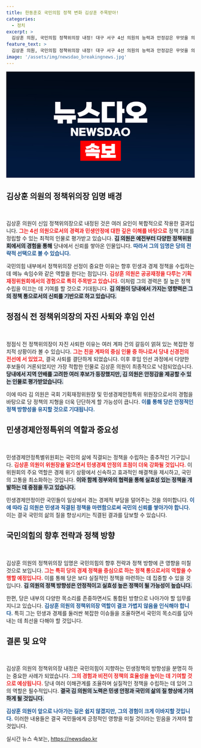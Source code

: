 ```yaml
---
title: 한동훈호 국민의힘 정책 변화 김상훈 주목받아!
categories:
  - 정치
excerpt: >
  김상훈 의원, 국민의힘 정책위의장 내정! 대구 서구 4선 의원의 능력과 안정감은 무엇을 의미할까? 여의도 정가의 새로운 변화가 시작된다!
feature_text: >
  김상훈 의원, 국민의힘 정책위의장 내정! 대구 서구 4선 의원의 능력과 안정감은 무엇을 의미할까? 여의도 정가의 새로운 변화가 시작된다!
image: '/assets/img/newsdao_breakingnews.jpg'
---
```


<p><img src="/assets/img/newsdao_breakingnews.jpg" alt="bookingtag 속보" /></p>

<h2 data-ke-size="size26">김상훈 의원의 정책위의장 임명 배경</h2>

<p data-ke-size="size16">&nbsp;</p>

<p>김상훈 의원이 신임 정책위의장으로 내정된 것은 여러 요인이 복합적으로 작용한 결과입니다. <b><span style="color: #ee2323;">그는 4선 의원으로서의 경력과 민생안정에 대한 깊은 이해를 바탕으로</span></b> 정책 기조를 정립할 수 있는 최적의 인물로 평가받고 있습니다. <b><span style="background-color: #21538527;">김 의원은 예전부터 다양한 정책위원회에서의 경험을 통해</span></b> 당내에서 신뢰를 쌓아온 인물입니다. <b><span style="color: #1a5490;">따라서 그의 임명은 당의 전략적 선택으로 볼 수 있습니다.</span></b></p>

<p>국민의힘 내부에서 정책위의장 선정이 중요한 이유는 향후 민생과 경제 정책을 수립하는 데 메뉴 속임수와 같은 역할을 한다는 점입니다. <b><span style="color: #ee2323;">김상훈 의원은 공공재정을 다루는 기획재정위원회에서의 경험으로 특히 주목받고 있습니다.</span></b> 이처럼 그의 경력은 질 높은 정책 수립을 이끄는 데 기여를 할 것으로 기대됩니다. <b><span style="background-color: #21538527;">김 의원이 당내에서 가지는 영향력은 그의 정책 통으로서의 신뢰를 기반으로 하고 있습니다.</span></b> </p>

<h2 data-ke-size="size26">정점식 전 정책위의장의 자진 사퇴와 후임 인선</h2>

<p data-ke-size="size16">&nbsp;</p>

<p>정점식 전 정책위의장이 자진 사퇴한 이유는 여러 계파 간의 갈등이 얽혀 있는 복잡한 정치적 상황이라 볼 수 있습니다. <b><span style="color: #ee2323;">그는 친윤 계파의 중심 인물 중 하나로서 당내 신경전의 전선에 서 있었고,</span></b> 결국 사퇴를 결단하게 되었습니다. 이후 후임 인선 과정에서 다양한 후보들이 거론되었지만 가장 적합한 인물로 김상훈 의원이 최종적으로 낙점되었습니다. <b><span style="background-color: #21538527;">당내에서 지역 안배를 고려한 여러 후보가 등장했지만, 김 의원은 안정감을 제공할 수 있는 인물로 평가받았습니다.</span></b> </p>

<p>이에 따라 김 의원은 국회 기획재정위원장 및 민생경제안정특위 위원장으로서의 경험을 바탕으로 당 정책의 지형을 더욱 단단하게 할 가능성이 큽니다. <b><span style="color: #1a5490;">이를 통해 당은 안정적인 정책 방향성을 유지할 것으로 기대됩니다.</span></b></p>

<h2 data-ke-size="size26">민생경제안정특위의 역할과 중요성</h2>

<p data-ke-size="size16">&nbsp;</p>

<p>민생경제안정특별위원회는 국민의 삶에 직결되는 정책을 수립하는 중추적인 기구입니다. <b><span style="color: #ee2323;">김상훈 의원이 위원장을 맡으면서 민생경제 안정의 초점이 더욱 강화될 것입니다.</span></b> 이 위원회의 주요 역할은 경제 위기 상황에서 신속하고 효과적인 해결책을 제시하고, 국민의 고통을 최소화하는 것입니다. <b><span style="background-color: #21538527;">이와 함께 정부와의 협력을 통해 실효성 있는 정책을 개발하는 데 중점을 두고 있습니다.</span></b> </p>

<p>민생경제안정이란 국민들이 일상에서 겪는 경제적 부담을 덜어주는 것을 의미합니다. <b><span style="color: #1a5490;">이에 따라 김 의원은 민생과 직결된 정책을 마련함으로써 국민의 신뢰를 쌓아가야 합니다.</span></b> 이는 결국 국민의 삶의 질을 향상시키는 직결된 결과를 담보할 수 있습니다.</p>

<h2 data-ke-size="size26">국민의힘의 향후 전략과 정책 방향</h2>

<p data-ke-size="size16">&nbsp;</p>

<p>김상훈 의원의 정책위의장 임명은 국민의힘의 향후 전략과 정책 방향에 큰 영향을 미칠 것으로 보입니다. <b><span style="color: #ee2323;">그는 특히 당의 경제 정책을 중심으로 하는 정책 통으로서의 역할을 수행할 예정입니다.</span></b> 이를 통해 당은 보다 실질적인 정책을 마련하는 데 집중할 수 있을 것입니다. <b><span style="background-color: #21538527;">김 의원의 정책 방향성은 안정적이고 실효성 높은 정책이 될 가능성이 높습니다.</span></b></p>

<p>한편, 당은 내부의 다양한 목소리를 존중하면서도 통합된 방향으로 나아가야 할 임무를 지니고 있습니다. <b><span style="color: #1a5490;">김상훈 의원의 정책위의장 역할이 결코 가볍지 않음을 인식해야 합니다.</span></b> 특히 그는 민생과 경제를 둘러싼 복잡한 이슈들을 조율하면서 국민의 목소리를 담아내는 데 최선을 다해야 할 것입니다.</p>

<h2 data-ke-size="size26">결론 및 요약</h2>

<p data-ke-size="size16">&nbsp;</p>

<p>김상훈 의원의 정책위의장 내정은 국민의힘이 지향하는 민생정책의 방향성을 분명히 하는 중요한 사례가 되었습니다. <b><span style="color: #ee2323;">그의 경험과 비전이 정책의 효율성을 높이는 데 기여할 것으로 예상됩니다.</span></b> 당내 여러 이해관계를 조율하며 실질적인 정책을 수립하는 데 있어 그의 역할은 필수적입니다. <b><span style="background-color: #21538527;">결국 김 의원의 노력은 민생 안정과 국민의 삶의 질 향상에 기여하게 될 것입니다.</span></b></p>

<p><b><span style="color: #1a5490;">김상훈 의원이 앞으로 나아가는 길은 쉽지 않겠지만, 그의 경험이 크게 이바지할 것입니다.</span></b> 이러한 내용들은 결국 국민들에게 긍정적인 영향을 미칠 것이라는 믿음을 가져야 할 것입니다.</p>
실시간 뉴스 속보는, <a href="https://newsdao.kr" rel="dofollow">https://newsdao.kr</a>


